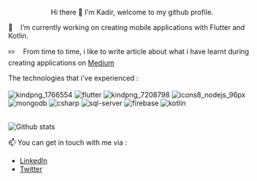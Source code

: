  <p align="center"> Hi there 👋 I'm Kadir, welcome to my github profile.<p>

 🔭 &nbsp;&nbsp; I’m currently working on creating mobile applications with Flutter and Kotlin. <br>

  ✏️ &nbsp;&nbsp; From time to time, i like to write article about what i have learnt during creating applications on <a href="https://kadir-bekar.medium.com/">Medium </a> </br>
 
The technologies that i've experienced  : <br><br>
![kindpng_1766554](https://user-images.githubusercontent.com/34074484/93015638-b148fd80-f5c3-11ea-8fd9-4c88050a14a3.png)
![flutter](https://user-images.githubusercontent.com/34074484/93015371-983f4d00-f5c1-11ea-87e5-e8a7282f8453.png)
![kindpng_7208798](https://user-images.githubusercontent.com/34074484/93015718-51068b80-f5c4-11ea-828a-d50ffcce9e41.png)
![icons8_nodejs_96px](https://user-images.githubusercontent.com/34074484/93015563-308a0180-f5c3-11ea-8696-b0b3d1342a56.png)
![mongodb](https://user-images.githubusercontent.com/34074484/93015372-983f4d00-f5c1-11ea-92df-73b3bfef91f7.png)
![csharp](https://user-images.githubusercontent.com/34074484/93015373-98d7e380-f5c1-11ea-8586-eb65b81e531d.png)
![sql-server](https://user-images.githubusercontent.com/34074484/93015862-8d86b700-f5c5-11ea-80e5-b33942e5d865.png)
![firebase](https://user-images.githubusercontent.com/34074484/93015370-97a6b680-f5c1-11ea-845b-c218b8f52707.png)
![kotlin](https://user-images.githubusercontent.com/34074484/93015376-99707a00-f5c1-11ea-915d-033657045f5b.png) <br><br>

![Github stats](https://github-readme-stats.vercel.app/api?username=kadirbekar&theme=tokyonight&show_icons=true&count_private=true)


 📫 You can get in touch with me via : <br> 

- [LinkedIn](https://www.linkedin.com/in/kadirbekar)
- [Twitter](https://twitter.com/_kadirbekar)
  
    
    

